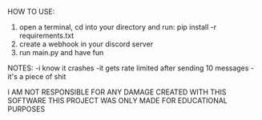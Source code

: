 HOW TO USE:
1. open a terminal, cd into your directory and run: pip install -r requirements.txt
2. create a webhook in your discord server
3. run main.py and have fun

NOTES: 
-i know it crashes
-it gets rate limited after sending 10 messages
-it's a piece of shit

I AM NOT RESPONSIBLE FOR ANY DAMAGE CREATED WITH THIS SOFTWARE
THIS PROJECT WAS ONLY MADE FOR EDUCATIONAL PURPOSES
